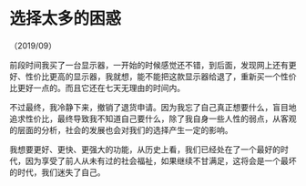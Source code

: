 # 选择太多的困惑

（2019/09）

前段时间我买了一台显示器，一开始的时候感觉还不错，到后面，发现网上还有更好、性价比更高的显示器，我就想，能不能把这款显示器给退了，重新买一个性价比更好一点的。而且它还在七天无理由的时间内。

不过最终，我冷静下来，撤销了退货申请。因为我忘了自己真正想要什么，盲目地追求性价比，最终导致我不知道自己要什么，除了我自身一些人性的弱点，从客观的层面的分析，社会的发展也会对我们的选择产生一定的影响。

我想要更好、更快、更强大的功能，从历史上看，我们已经处在了一个最好的时代，因为享受了前人从未有过的社会福祉，如果继续不甘满足，这将会是一个最坏的时代，我们迷失了自己。